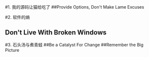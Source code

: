 #1. 我的源码让猫给吃了
##Provide Options, Don't Make Lame Excuses

#2. 软件的熵
## Don't Live With Broken Windows

#3. 石头汤与煮青蛙
##Be a Catalyst For Change
##Remember the Big Picture
